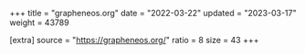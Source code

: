 +++
title = "grapheneos.org"
date = "2022-03-22"
updated = "2023-03-17"
weight = 43789

[extra]
source = "https://grapheneos.org/"
ratio = 8
size = 43
+++
